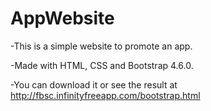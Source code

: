# AppWebsite
-This is a simple website to promote an app.

-Made with HTML, CSS and Bootstrap 4.6.0.

-You can download it or see the result at http://fbsc.infinityfreeapp.com/bootstrap.html
